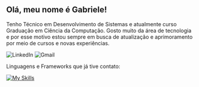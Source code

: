 ## Olá, meu nome é Gabriele!

Tenho Técnico em Desenvolvimento de Sistemas e atualmente curso Graduação em Ciência da Computação. Gosto muito da área de tecnologia e por esse motivo estou sempre em busca de atualização e aprimoramento por meio de cursos e novas experiências.

![LinkedIn](https://img.shields.io/badge/linkedin-%230077B5.svg?style=for-the-badge&logo=linkedin&logoColor=white) ![Gmail](https://img.shields.io/badge/Gmail-D14836?style=for-the-badge&logo=gmail&logoColor=white)

Linguagens e Frameworks que já tive contato:

[![My Skills](https://skillicons.dev/icons?i=js,html,css,bootstrap,nodejs,py)](https://skillicons.dev)
